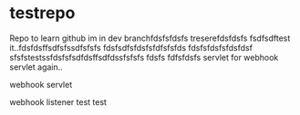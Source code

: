 # testrepo
Repo to learn github
im in dev branchfdsfsfdsfs
treserefdsfdsfs
fsdfsdftest it..fdsfdsffsdfsfssdfsfsfs
fdsfsdfsfdsfsfdfsfsfds
fdsfsfdsfsfdsfdsf
sfsfstestssfdsfsfsdfdsffsdfdssfsfsfs
fdsfs
fdfsfdsfs
servlet for webhook
servlet again..

webhook servlet

webhook listener
test
test
